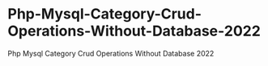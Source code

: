 # Php-Mysql-Category-Crud-Operations-Without-Database-2022
Php Mysql Category Crud Operations Without Database 2022
